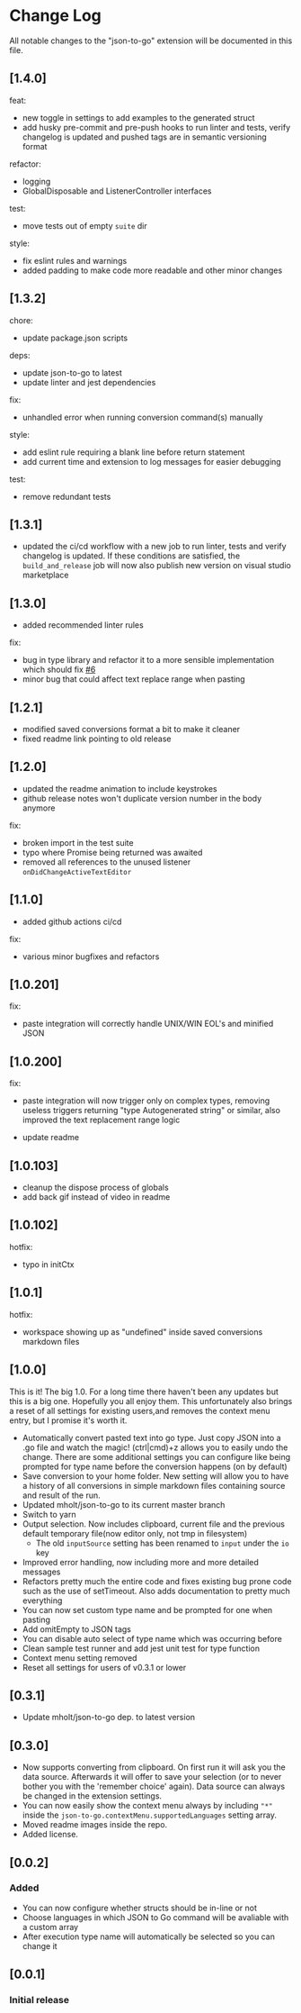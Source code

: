 # Change Log

All notable changes to the "json-to-go" extension will be documented in this file.

## [1.4.0]

feat:

- new toggle in settings to add examples to the generated struct
- add husky pre-commit and pre-push hooks to run linter and tests, verify changelog is updated and pushed tags are in semantic versioning format

refactor:

- logging
- GlobalDisposable and ListenerController interfaces

test:

- move tests out of empty `suite` dir

style:

- fix eslint rules and warnings
- added padding to make code more readable and other minor changes

## [1.3.2]

chore:

- update package.json scripts

deps:

- update json-to-go to latest
- update linter and jest dependencies

fix:

- unhandled error when running conversion command(s) manually

style:

- add eslint rule requiring a blank line before return statement
- add current time and extension to log messages for easier debugging

test:

- remove redundant tests


## [1.3.1]

- updated the ci/cd workflow with a new job to run linter, tests and verify changelog is updated. If these conditions are satisfied, the `build_and_release` job will now also publish new version on visual studio marketplace

## [1.3.0]

- added recommended linter rules

fix:

- bug in type library and refactor it to a more sensible implementation which should fix [#6](https://github.com/maracko/json-to-go-vsc/issues/6)
- minor bug that could affect text replace range when pasting


## [1.2.1]

- modified saved conversions format a bit to make it cleaner
- fixed readme link pointing to old release

## [1.2.0]

- updated the readme animation to include keystrokes
- github release notes won't duplicate version number in the body anymore

fix:

- broken import in the test suite
- typo where Promise being returned was awaited
- removed all references to the unused listener `onDidChangeActiveTextEditor`

## [1.1.0]

- added github actions ci/cd

fix:

- various minor bugfixes and refactors

## [1.0.201]

fix:

- paste integration will correctly handle UNIX/WIN EOL's and minified JSON

## [1.0.200]

fix:

- paste integration will now trigger only on complex types, removing useless triggers returning "type Autogenerated string" or similar, also improved the text replacement range logic

- update readme

## [1.0.103]

- cleanup the dispose process of globals
- add back gif instead of video in readme

## [1.0.102]

hotfix:

- typo in initCtx

## [1.0.1]

hotfix:

- workspace showing up as "undefined" inside saved conversions markdown files

## [1.0.0]

This is it! The big 1.0. For a long time there haven't been any updates but this is a big one. Hopefully you all enjoy them. This unfortunately also brings a reset of all settings for existing users,and removes the context menu entry, but I promise it's worth it.

- Automatically convert pasted text into go type. Just copy JSON into a .go file and watch the magic! (ctrl|cmd)+z allows you to easily undo the change.
  There are some additional settings you can configure like being prompted for type name before the conversion happens (on by default)
- Save conversion to your home folder. New setting will allow you to have a history of all conversions in simple markdown files containing source and result of the run.
- Updated mholt/json-to-go to its current master branch
- Switch to yarn
- Output selection. Now includes clipboard, current file and the previous default temporary file(now editor only, not tmp in filesystem)
  - The old `inputSource` setting has been renamed to `input` under the `io` key
- Improved error handling, now including more and more detailed messages
- Refactors pretty much the entire code and fixes existing bug prone code such as the use of setTimeout. Also adds documentation to pretty much everything
- You can now set custom type name and be prompted for one when pasting
- Add omitEmpty to JSON tags
- You can disable auto select of type name which was occurring before
- Clean sample test runner and add jest unit test for type function
- Context menu setting removed
- Reset all settings for users of v0.3.1 or lower

## [0.3.1]

- Update mholt/json-to-go dep. to latest version

## [0.3.0]

- Now supports converting from clipboard. On first run it will ask you the data source.
  Afterwards it will offer to save your selection (or to never bother you with the 'remember choice' again).
  Data source can always be changed in the extension settings.
- You can now easily show the context menu always by including `"*"` inside the `json-to-go.contextMenu.supportedLanguages` setting array.
- Moved readme images inside the repo.
- Added license.

## [0.0.2]

### Added

- You can now configure whether structs should be in-line or not
- Choose languages in which JSON to Go command will be avaliable with a custom array
- After execution type name will automatically be selected so you can change it

## [0.0.1]

### Initial release
